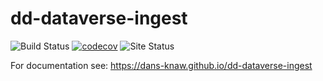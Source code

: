 dd-dataverse-ingest
===========
![Build Status](https://github.com/DANS-KNAW/dd-dataverse-ingest/actions/workflows/build.yml/badge.svg)
[![codecov](https://codecov.io/gh/DANS-KNAW/dd-dataverse-ingest/branch/master/graph/badge.svg)](https://codecov.io/gh/DANS-KNAW/dd-dataverse-ingest)
![Site Status](https://github.com/DANS-KNAW/dd-dataverse-ingest/actions/workflows/docs.yml/badge.svg)

For documentation see: https://dans-knaw.github.io/dd-dataverse-ingest
